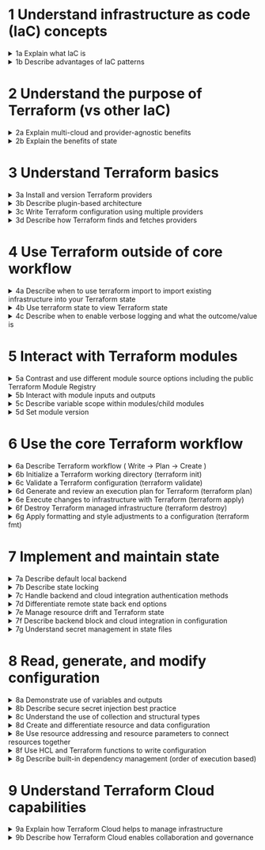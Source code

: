# 1	Understand infrastructure as code (IaC) concepts

<details><summary>1a	Explain what IaC is</summary>
</details>
<details><summary>1b	Describe advantages of IaC patterns</summary>
</details>

# 2	Understand the purpose of Terraform (vs other IaC)
<details><summary>2a	Explain multi-cloud and provider-agnostic benefits</summary>
</details>
<details><summary>2b	Explain the benefits of state</summary>
</details>

# 3	Understand Terraform basics
<details><summary>3a	Install and version Terraform providers</summary>
</details>
<details><summary>3b	Describe plugin-based architecture</summary>
</details>
<details><summary>3c	Write Terraform configuration using multiple providers</summary>
</details>
<details><summary>3d	Describe how Terraform finds and fetches providers</summary>
</details>

# 4	Use Terraform outside of core workflow
<details><summary>4a	Describe when to use terraform import to import existing infrastructure into your Terraform state</summary>
</details>
<details><summary>4b	Use terraform state to view Terraform state</summary>
</details>
<details><summary>4c	Describe when to enable verbose logging and what the outcome/value is</summary>
</details>

# 5	Interact with Terraform modules
<details><summary>5a	Contrast and use different module source options including the public Terraform Module Registry</summary>
</details>
<details><summary>5b	Interact with module inputs and outputs</summary>
</details>
<details><summary>5c	Describe variable scope within modules/child modules</summary>
</details>
<details><summary>5d	Set module version</summary>
</details>

# 6	Use the core Terraform workflow
<details><summary>6a	Describe Terraform workflow ( Write -> Plan -> Create )</summary>
</details>
<details><summary>6b	Initialize a Terraform working directory (terraform init)</summary>
</details>
<details><summary>6c	Validate a Terraform configuration (terraform validate)</summary>
</details>
<details><summary>6d	Generate and review an execution plan for Terraform (terraform plan)</summary>
</details>
<details><summary>6e	Execute changes to infrastructure with Terraform (terraform apply)</summary>
</details>
<details><summary>6f	Destroy Terraform managed infrastructure (terraform destroy)</summary>
</details>
<details><summary>6g	Apply formatting and style adjustments to a configuration (terraform fmt)</summary>
</details>

# 7	Implement and maintain state
<details><summary>7a	Describe default local backend</summary>
</details>
<details><summary>7b	Describe state locking</summary>
</details>
<details><summary>7c	Handle backend and cloud integration authentication methods</summary>
</details>
<details><summary>7d	Differentiate remote state back end options</summary>
</details>
<details><summary>7e	Manage resource drift and Terraform state</summary>
</details>
<details><summary>7f	Describe backend block and cloud integration in configuration</summary>
</details>
<details><summary>7g	Understand secret management in state files</summary>
</details>

# 8	Read, generate, and modify configuration
<details><summary>8a	Demonstrate use of variables and outputs</summary>
</details>
<details><summary>8b	Describe secure secret injection best practice</summary>
</details>
<details><summary>8c	Understand the use of collection and structural types</summary>
</details>
<details><summary>8d	Create and differentiate resource and data configuration</summary>
</details>
<details><summary>8e	Use resource addressing and resource parameters to connect resources together</summary>
</details>
<details><summary>8f	Use HCL and Terraform functions to write configuration</summary>
</details>
<details><summary>8g	Describe built-in dependency management (order of execution based)</summary>
</details>

# 9	Understand Terraform Cloud capabilities
<details><summary>9a	Explain how Terraform Cloud helps to manage infrastructure</summary>
</details>
<details><summary>9b	Describe how Terraform Cloud enables collaboration and governance</summary>
</details>
